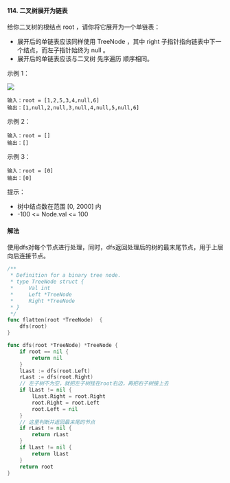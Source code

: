 #### 114. 二叉树展开为链表
给你二叉树的根结点 root ，请你将它展开为一个单链表：

- 展开后的单链表应该同样使用 TreeNode ，其中 right 子指针指向链表中下一个结点，而左子指针始终为 null 。
- 展开后的单链表应该与二叉树 先序遍历 顺序相同。
 

示例 1：

![](https://assets.leetcode.com/uploads/2021/01/14/flaten.jpg)
```
输入：root = [1,2,5,3,4,null,6]
输出：[1,null,2,null,3,null,4,null,5,null,6]
```
示例 2：
```
输入：root = []
输出：[]
```
示例 3：
```
输入：root = [0]
输出：[0]
```

提示：

- 树中结点数在范围 [0, 2000] 内
- -100 <= Node.val <= 100

#### 解法
使用dfs对每个节点进行处理，同时，dfs返回处理后的树的最末尾节点，用于上层向后连接节点。
```go
/**
 * Definition for a binary tree node.
 * type TreeNode struct {
 *     Val int
 *     Left *TreeNode
 *     Right *TreeNode
 * }
 */
func flatten(root *TreeNode)  {
    dfs(root)
}

func dfs(root *TreeNode) *TreeNode {
    if root == nil {
        return nil
    }
    lLast := dfs(root.Left)
    rLast := dfs(root.Right)
    // 左子树不为空，就把左子树挂在root右边，再把右子树接上去
    if lLast != nil {
        lLast.Right = root.Right
        root.Right = root.Left
        root.Left = nil
    } 
    // 这里判断并返回最末尾的节点
    if rLast != nil {
        return rLast
    }
    if lLast != nil {
        return lLast
    }
    return root 
}
```